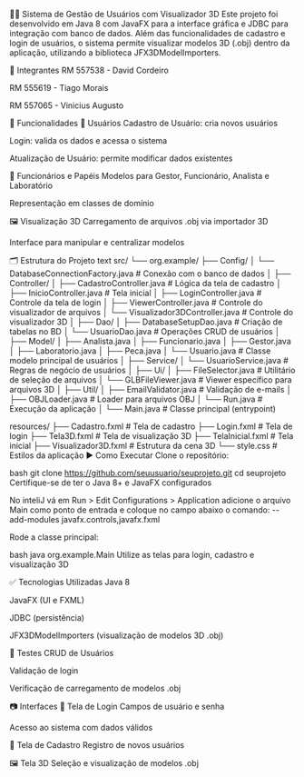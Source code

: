 🧑‍💻 Sistema de Gestão de Usuários com Visualizador 3D
Este projeto foi desenvolvido em Java 8 com JavaFX para a interface gráfica e JDBC para integração com banco de dados. Além das funcionalidades de cadastro e login de usuários, o sistema permite visualizar modelos 3D (.obj) dentro da aplicação, utilizando a biblioteca JFX3DModelImporters.

👥 Integrantes
RM 557538 - David Cordeiro

RM 555619 - Tiago Morais

RM 557065 - Vinicius Augusto

🚀 Funcionalidades
👤 Usuários
Cadastro de Usuário: cria novos usuários

Login: valida os dados e acessa o sistema

Atualização de Usuário: permite modificar dados existentes


🏢 Funcionários e Papéis
Modelos para Gestor, Funcionário, Analista e Laboratório

Representação em classes de domínio

🖼️ Visualização 3D
Carregamento de arquivos .obj via importador 3D

Interface para manipular e centralizar modelos

🗂 Estrutura do Projeto
text
src/
└── org.example/
├── Config/
│    └── DatabaseConnectionFactory.java   # Conexão com o banco de dados
│
├── Controller/
│    ├── CadastroController.java          # Lógica da tela de cadastro
│    ├── InicioController.java            # Tela inicial
│    ├── LoginController.java             # Controle da tela de login
│    ├── ViewerController.java            # Controle do visualizador de arquivos
│    └── Visualizador3DController.java    # Controle do visualizador 3D
│
├── Dao/
│    ├── DatabaseSetupDao.java            # Criação de tabelas no BD
│    └── UsuarioDao.java                  # Operações CRUD de usuários
│
├── Model/
│    ├── Analista.java
│    ├── Funcionario.java
│    ├── Gestor.java
│    ├── Laboratorio.java
│    ├── Peca.java
│    └── Usuario.java                     # Classe modelo principal de usuários
│
├── Service/
│    └── UsuarioService.java              # Regras de negócio de usuários
│
├── Ui/
│    ├── FileSelector.java                # Utilitário de seleção de arquivos
│    └── GLBFileViewer.java               # Viewer específico para arquivos 3D
│
├── Util/
│    ├── EmailValidator.java              # Validação de e-mails
│    ├── OBJLoader.java                   # Loader para arquivos OBJ
│    └── Run.java                         # Execução da aplicação
│
└── Main.java                             # Classe principal (entrypoint)

resources/
├── Cadastro.fxml          # Tela de cadastro
├── Login.fxml             # Tela de login
├── Tela3D.fxml            # Tela de visualização 3D
├── TelaInicial.fxml       # Tela inicial
├── Visualizador3D.fxml    # Estrutura da cena 3D
└── style.css              # Estilos da aplicação
▶️ Como Executar
Clone o repositório:

bash
git clone https://github.com/seuusuario/seuprojeto.git
cd seuprojeto
Certifique-se de ter o Java 8+ e JavaFX configurados

No inteliJ vá em Run > Edit Configurations > Application adicione o arquivo Main como ponto de entrada e coloque no campo abaixo o comando:
--add-modules javafx.controls,javafx.fxml

Rode a classe principal:

bash
java org.example.Main
Utilize as telas para login, cadastro e visualização 3D

✅ Tecnologias Utilizadas
Java 8

JavaFX (UI e FXML)

JDBC (persistência)

JFX3DModelImporters (visualização de modelos 3D .obj)

🧪 Testes
CRUD de Usuários

Validação de login

Verificação de carregamento de modelos .obj

📷 Interfaces
🔑 Tela de Login
Campos de usuário e senha

Acesso ao sistema com dados válidos

📝 Tela de Cadastro
Registro de novos usuários

🖼️ Tela 3D
Seleção e visualização de modelos .obj

